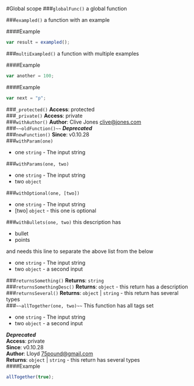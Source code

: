 #Global scope
<a name="globalFunc"></a>
###`globalFunc()`
a global function

<a name="exampled"></a>
###`exampled()`
a function with an example

####Example
```js
var result = exampled();
```
<a name="multiExampled"></a>
###`multiExampled()`
a function with multiple examples

####Example
```js
var another = 100;
```
####Example
```js
var next = "p";
```
<a name="_protected"></a>
###`_protected()`
**Access**: protected  
<a name="_private"></a>
###`_private()`
**Access**: private  
<a name="withAuthor"></a>
###`withAuthor()`
**Author**: Clive Jones <clive@jones.com>  
<a name="oldFunction"></a>
###`~~oldFunction()~~`
***Deprecated***  
<a name="newFunction"></a>
###`newFunction()`
**Since**: v0.10.28  
<a name="withParam"></a>
###`withParam(one)`

- one `string` - The input string

<a name="withParams"></a>
###`withParams(one, two)`

- one `string` - The input string
- two `object`

<a name="withOptional"></a>
###`withOptional(one, [two])`

- one `string` - The input string
- [two] `object` - this one is optional

<a name="withBullets"></a>
###`withBullets(one, two)`
this description has 

- bullet
- points

and needs this line to separate the above list from the below


- one `string` - The input string
- two `object` - a second input

<a name="returnsSomething"></a>
###`returnsSomething()`
**Returns**: `string`  
<a name="returnsSomethingDesc"></a>
###`returnsSomethingDesc()`
**Returns**: `object` - this return has a description  
<a name="returnsSeveral"></a>
###`returnsSeveral()`
**Returns**: `object` | `string` - this return has several types  
<a name="allTogether"></a>
###`~~allTogether(one, two)~~`
This function has all tags set


- one `string` - The input string
- two `object` - a second input

***Deprecated***  
**Access**: private  
**Since**: v0.10.28  
**Author**: Lloyd <75pound@gmail.com>  
**Returns**: `object` | `string` - this return has several types  
####Example
```js
allTogether(true);
```

